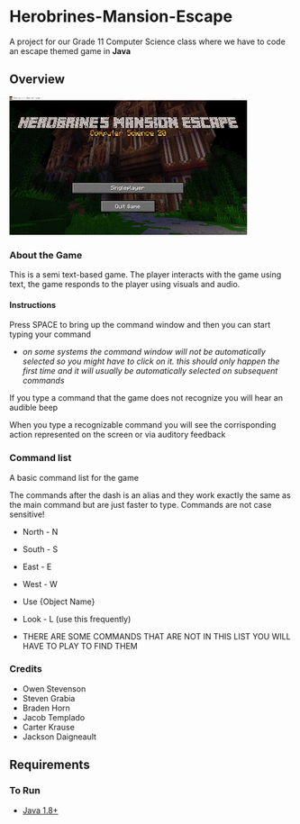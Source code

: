 # Herobrines-Mansion-Escape

A project for our Grade 11 Computer Science class where we have to code an escape themed game in **Java**

## Overview

![main menu](core/assets/screenshots/lowresMainMenu.png)

### About the Game

This is a semi text-based game. The player interacts with the game using text, the game responds to the player using visuals and audio.

#### Instructions

Press SPACE to bring up the command window and then you can start typing your command

- *on some systems the command window will not be automatically selected so you might have to click on it. this should only happen the first time and it will usually be automatically selected on subsequent commands*

If you type a command that the game does not recognize you will hear an audible beep

When you type a recognizable command you will see the corrisponding action represented on the screen or via auditory feedback

### Command list

A basic command list for the game

The commands after the dash is an alias and they work exactly the same as the main command but are just faster to type.
Commands are not case sensitive!

- North - N
- South - S
- East - E
- West - W

- Use {Object Name}
- Look - L (use this frequently)
- THERE ARE SOME COMMANDS THAT ARE NOT IN THIS LIST YOU WILL HAVE TO PLAY TO FIND THEM

### Credits

- Owen Stevenson
- Steven Grabia
- Braden Horn
- Jacob Templado
- Carter Krause
- Jackson Daigneault

## Requirements

### To Run

- [Java 1.8+](https://www.java.com/)
